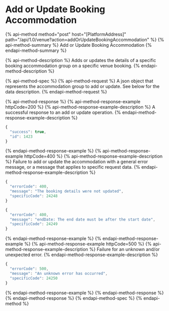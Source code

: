# Add or Update Booking Accommodation

{% api-method method="post" host="\[PlatformAddress\]" path="/api/1.0/venue?action=addOrUpdateBookingAccommodation" %}
{% api-method-summary %}
Add or Update Booking Accommodation
{% endapi-method-summary %}

{% api-method-description %}
Adds or updates the details of a specific booking accommodation group on a specific venue booking.
{% endapi-method-description %}

{% api-method-spec %}
{% api-method-request %}
A json object that represents the accommodation group to add or update. See below for the data description.
{% endapi-method-request %}

{% api-method-response %}
{% api-method-response-example httpCode=200 %}
{% api-method-response-example-description %}
A successful response to an add or update operation.
{% endapi-method-response-example-description %}
```javascript
{
  "success": true,
  "id": 1423
}
```
{% endapi-method-response-example %}
{% api-method-response-example httpCode=400 %}
{% api-method-response-example-description %}
Failure to add or update the accommodation with a general error message, or a message that applies to specific request data.
{% endapi-method-response-example-description %}
```javascript
{
  "errorCode": 400,
  "message": "The booking details were not updated",
  "specificCode": 24248
}
```
```javascript
{
  "errorCode": 400,
  "message": "endDate: The end date must be after the start date",
  "specificCode": 24249
}
```
{% endapi-method-response-example %}
{% endapi-method-response-example %}
{% api-method-response-example httpCode=500 %}
{% api-method-response-example-description %}
Failure for an unknown and/or unexpected error.
{% endapi-method-response-example-description %}
```javascript
{
  "errorCode": 500,
  "message": "An unknown error has occurred",
  "specificCode": 24250
}
```
{% endapi-method-response-example %}
{% endapi-method-response %}
{% endapi-method-response %}
{% endapi-method-spec %}
{% endapi-method %}
